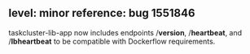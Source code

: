 level: minor
reference: bug 1551846
---
taskcluster-lib-app now includes endpoints /__version__, /__heartbeat__, and /__lbheartbeat__ to be compatible with Dockerflow requirements.
